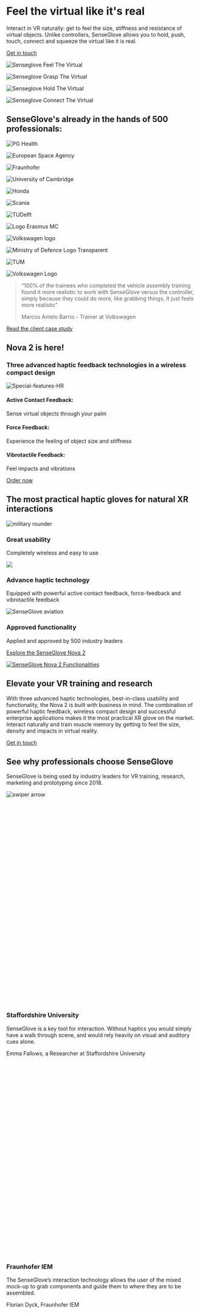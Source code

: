 # Feel the virtual like it's real

Interact in VR naturally: get to feel the size, stiffness and resistance of virtual objects. Unlike controllers, SenseGlove allows you to hold, push, touch, connect and squeeze the virtual like it is real.

[Get in touch](https://www.senseglove.com/contact/)

![Senseglove Feel The Virtual](https://www.senseglove.com/wp-content/uploads/2024/04/Senseglove-Header-Slider-Image.png)

![Senseglove Grasp The Virtual](https://www.senseglove.com/wp-content/uploads/2024/04/Senseglove-Header-Slider-Image-2-1.png)

![Senseglove Hold The Virtual](https://www.senseglove.com/wp-content/uploads/2024/04/Senseglove-Header-Slider-Image-3.png)

![Senseglove Connect The Virtual](https://www.senseglove.com/wp-content/uploads/2024/04/Senseglove-Header-Slider-Image-4.png)

## SenseGlove's already in the hands of 500 professionals:

![PG Health](https://www.senseglove.com/wp-content/uploads/2020/04/PG-Health.png)

![European Space Agency](https://www.senseglove.com/wp-content/uploads/2021/01/b4h7jcff73pzrhwtedd6.png)

![Fraunhofer](https://www.senseglove.com/wp-content/uploads/2020/04/Fraunhofer.png)

![University of Cambridge](https://www.senseglove.com/wp-content/uploads/2020/04/University-of-Cambridge.png)

![Honda](https://www.senseglove.com/wp-content/uploads/2020/04/Honda.png)

![Scania](https://www.senseglove.com/wp-content/uploads/2020/04/Scania.png)

![TUDelft](https://www.senseglove.com/wp-content/uploads/2020/04/TUDelft.png)

![Logo Erasmus MC](https://www.senseglove.com/wp-content/uploads/2022/04/Logo-Erasmus-MC.png)

![Volkswagen logo](https://www.senseglove.com/wp-content/uploads/2023/08/Volkswagen-logo-2.png)

![Ministry of Defence Logo Transparent](https://www.senseglove.com/wp-content/uploads/2023/08/Ministry-of-Defence-Logo-Transparent.png)

![TUM](https://www.senseglove.com/wp-content/uploads/2020/04/TUM.png)

![Volkswagen Logo](https://www.senseglove.com/wp-content/uploads/2023/08/Volkswagen-Logo.svg)

> “100% of the trainees who completed the vehicle assembly training found it more realistic to work with SenseGlove versus the controller, simply because they could do more, like grabbing things. It just feels more realistic”
>
> Marcos Antelo Barrio \- Trainer at Volkswagen

[Read the client case study](https://www.senseglove.com/cases/volkswagen-commercial-vehicles/)

## Nova 2 is here!

### Three advanced haptic feedback technologies in a wireless compact design

![Special-features-HR](https://www.senseglove.com/wp-content/uploads/2021/05/Special-features-HR.svg)

#### Active Contact Feedback:

Sense virtual objects through your palm

#### Force Feedback:

Experience the feeling of object size and stiffness

#### Vibrotactile Feedback:

Feel impacts and vibrations

[Order now](https://www.senseglove.com/product/nova-2/)

## The most practical haptic gloves for natural XR interactions

![military rounder](https://www.senseglove.com/wp-content/uploads/2025/02/military-rounder.png)

### Great usability

Completely wireless and easy to use

![](https://www.senseglove.com/wp-content/uploads/2025/02/medical-rounded.png)

### Advance haptic technology

Equipped with powerful active contact feedback, force-feedback and vibrotactile feedback

![SenseGlove aviation](https://www.senseglove.com/wp-content/uploads/2025/02/air-rounded-new.png)

### Approved functionality

Applied and approved by 500 industry leaders

[Explore the SenseGlove Nova 2](https://comsenseglo-wuli.savviihq.com/product/nova-2/)

[![SenseGlove Nova 2 Functionalities](https://www.senseglove.com/wp-content/uploads/2024/07/SenseGlove-Nova-2-Functionalities.png)](https://www.senseglove.com/#elementor-action%3Aaction%3Dlightbox%26settings%3DeyJ0eXBlIjoidmlkZW8iLCJ2aWRlb1R5cGUiOiJ5b3V0dWJlIiwidXJsIjoiaHR0cHM6XC9cL3d3dy55b3V0dWJlLmNvbVwvZW1iZWRcLzRFSHpmZGFiMU9JP2ZlYXR1cmU9b2VtYmVkIn0%3D)

## Elevate your VR training and research

With three advanced haptic technologies, best-in-class usability and functionality, the Nova 2 is built with business in mind. The combination of powerful haptic feedback, wireless compact design and successful enterprise applications makes it the most practical XR glove on the market. Interact naturally and train muscle memory by getting to feel the size, density and impacts in virtual reality.

[Get in touch](https://www.senseglove.com/contact/)

## See why professionals choose SenseGlove

SenseGlove is being used by industry leaders for VR training, research, marketing and prototyping since 2018.

![swiper arrow](https://www.senseglove.com/wp-content/uploads/2023/08/swiper-arrow.svg)

![Staffordshire University](data:image/svg+xml,%3Csvg%20xmlns='http://www.w3.org/2000/svg'%20viewBox='0%200%20186%20193'%3E%3C/svg%3E)

### Staffordshire University

SenseGlove is a key tool for interaction. Without haptics you would simply have a walk through scene, and would rely heavily on visual and auditory cues alone.

Emma Fallows, a Researcher at Staffordshire University

![ Fraunhofer IEM](data:image/svg+xml,%3Csvg%20xmlns='http://www.w3.org/2000/svg'%20viewBox='0%200%20200%20200'%3E%3C/svg%3E)

### Fraunhofer IEM

The SenseGlove’s interaction technology allows the user of the mixed mock-up to grab components and guide them to where they are to be assembled.

Florian Dyck, Fraunhofer IEM

![Procter & Gamble Health](data:image/svg+xml,%3Csvg%20xmlns='http://www.w3.org/2000/svg'%20viewBox='0%200%20720%20720'%3E%3C/svg%3E)

### Procter & Gamble Health

Everyone was very pleased with the glove and the experience.

Alexandre Rigat, Senior Marketing manager at Procter & Gamble Health

![Volkswagen](data:image/svg+xml,%3Csvg%20xmlns='http://www.w3.org/2000/svg'%20viewBox='0%200%2060%2059'%3E%3C/svg%3E)

### Volkswagen

The interaction with SenseGlove is a lot more realistic. 100% of the trainees who completed the assembly training found it more realistic to work with the gloves versus the controller. Simply because they could do more.

Marcos Antelo Barrio, Trainer at Volkswagen

![Dutch Ministry of Defence](data:image/svg+xml,%3Csvg%20xmlns='http://www.w3.org/2000/svg'%20viewBox='0%200%20600%20333'%3E%3C/svg%3E)

### Dutch Ministry of Defence

Using regular controllers in VR is an artificial way of interaction, nobody ever pushes the button with their fist. Grabbing things, moving things needs to be as natural as possible.

Captain Ewoud, Staff Officer Research and Development for the Royal Netherlands Army Simulation Centre.

![Staffordshire University](data:image/svg+xml,%3Csvg%20xmlns='http://www.w3.org/2000/svg'%20viewBox='0%200%20186%20193'%3E%3C/svg%3E)

### Staffordshire University

SenseGlove is a key tool for interaction. Without haptics you would simply have a walk through scene, and would rely heavily on visual and auditory cues alone.

Emma Fallows, a Researcher at Staffordshire University

![ Fraunhofer IEM](data:image/svg+xml,%3Csvg%20xmlns='http://www.w3.org/2000/svg'%20viewBox='0%200%20200%20200'%3E%3C/svg%3E)

### Fraunhofer IEM

The SenseGlove’s interaction technology allows the user of the mixed mock-up to grab components and guide them to where they are to be assembled.

Florian Dyck, Fraunhofer IEM

![Procter & Gamble Health](data:image/svg+xml,%3Csvg%20xmlns='http://www.w3.org/2000/svg'%20viewBox='0%200%20720%20720'%3E%3C/svg%3E)

### Procter & Gamble Health

Everyone was very pleased with the glove and the experience.

Alexandre Rigat, Senior Marketing manager at Procter & Gamble Health

![Volkswagen](data:image/svg+xml,%3Csvg%20xmlns='http://www.w3.org/2000/svg'%20viewBox='0%200%2060%2059'%3E%3C/svg%3E)

### Volkswagen

The interaction with SenseGlove is a lot more realistic. 100% of the trainees who completed the assembly training found it more realistic to work with the gloves versus the controller. Simply because they could do more.

Marcos Antelo Barrio, Trainer at Volkswagen

![Dutch Ministry of Defence](data:image/svg+xml,%3Csvg%20xmlns='http://www.w3.org/2000/svg'%20viewBox='0%200%20600%20333'%3E%3C/svg%3E)

### Dutch Ministry of Defence

Using regular controllers in VR is an artificial way of interaction, nobody ever pushes the button with their fist. Grabbing things, moving things needs to be as natural as possible.

Captain Ewoud, Staff Officer Research and Development for the Royal Netherlands Army Simulation Centre.

![Staffordshire University](data:image/svg+xml,%3Csvg%20xmlns='http://www.w3.org/2000/svg'%20viewBox='0%200%20186%20193'%3E%3C/svg%3E)

### Staffordshire University

SenseGlove is a key tool for interaction. Without haptics you would simply have a walk through scene, and would rely heavily on visual and auditory cues alone.

Emma Fallows, a Researcher at Staffordshire University

![swiper arrow](https://www.senseglove.com/wp-content/uploads/2023/08/swiper-arrow.svg)

## How does SenseGlove work?

[Find out](https://comsenseglo-wuli.savviihq.com/product/nova-2/)

## See how leading companies use SenseGlove

## NASA - Marshall Space Flight Center

NASA uses SenseGlove Nova to train so that users could familiarize themselves with the space station and navigate around it just as they would in real-life.

[Read client case](https://www.senseglove.com/cases/nasa-experiments-with-senseglove-nova2/)

![NASA logo](https://www.senseglove.com/wp-content/uploads/2024/10/NASA_Worm_logo.svg-1.png)

![Ministry of Defence of the Netherlands White](https://www.senseglove.com/wp-content/uploads/2023/08/Ministry-of-Defence-of-the-Netherlands-White.png)

## Dutch Ministry of Defence

SenseGlove’s Nova was implemented in a Virtual Reality training program for the Dutch Ministry of Defence.

[Read client case](https://www.senseglove.com/cases/royal-netherlands-army/)

## Emirates

Emirates provides training to new cabin crew members with SenseGlove’s Nova Offering a controlled yet realistic scenario through VR and haptics.

[Read client case](https://www.senseglove.com/cases/emirates/)

![Emirates Logo](https://www.senseglove.com/wp-content/uploads/2023/09/emirates-logo-badge.svg)

[More case studies](https://www.senseglove.com/cases/)

## Designed to meet your use case

The SenseGlove is designed as the ideal development tool for adding natural interactions into your spatial computing projects. We offer special pilot programs for corporate clients, as well as development packages for researchers and software developers.

![SenseGlove VR Training](https://www.senseglove.com/wp-content/uploads/2024/07/SenseGlove-VR-Training.png)

### VR training

It’s finally possible to have a virtual training with the same effectiveness as a real training. Experience the low cost of VR with real-world muscle memory and knowledge retention.

[Learn more](https://www.senseglove.com/solutions/senseglove-for-training/)

![SenseGlove Virtual Prototyping](https://www.senseglove.com/wp-content/uploads/2024/07/SenseGlove-Virtual-Prototyping.png)

### Virtual prototyping

Digital prototyping offers quick iterations and low costs. Add SenseGlove to your simulations to gain the benefits of going digital without losing the fidelity of the tactile, real-world prototypes.

[Learn more](https://www.senseglove.com/solutions/senseglove-for-virtual-prototyping/)

![SenseGlove Research And Telerobotics](https://www.senseglove.com/wp-content/uploads/2024/07/SenseGlove-Research-And-Telerobotics.png)

### Research & telerobotics

SenseGlove’s philosophy towards researchers is simple: provide more data in an open and accessible manner. Let our haptic feedback glove and software help you capture the data you need.

[Learn more](https://www.senseglove.com/solutions/senseglove-for-research/)

![SenseGlove Marketing](https://www.senseglove.com/wp-content/uploads/2024/07/SenseGlove-Marketing.png)

### Marketing

SenseGlove creates a multi-sensory journey for customers without any logistics costs or risks to the equipment. Demonstrate the physical and functional product capabilities via virtual experience that feels real.

[Learn more](https://www.senseglove.com/solutions/senseglove-for-training/)

[Get a quote](https://www.senseglove.com/nova-get-a-quote/)

## Still using controllers?

Try a better way to interact and train in VR

[Why SenseGlove?](https://www.senseglove.com/about-us/)

![SenseGlove logo white](https://www.senseglove.com/wp-content/uploads/2019/05/SenseGlove-logo-white.svg)

Feel the virtual like it’s real

[Subscribe to our newsletter](https://www.senseglove.com/#elementor-action%3Aaction%3Dpopup%3Aopen%26settings%3DeyJpZCI6IjE1NjkiLCJ0b2dnbGUiOmZhbHNlfQ%3D%3D)

[Twitter](https://twitter.com/senseglove)[Facebook-f](https://www.facebook.com/SenseGlove/)[Linkedin-in](https://www.linkedin.com/company/senseglove?originalSubdomain=nl)[SenseGlove Mail Icon](mailto:info@senseglove.com)

## Contact

Katoenhuis

Keilestraat 9C

3029 BP Rotterdam

The Netherlands

[info@senseglove.com](mailto:info@senseglove.com)

+31 15 2002 148

United States

[info@senseglove.com](mailto:info@senseglove.com) [+1 734-686-1693](tel:+17346861693)

## Sitemap

[Solutions »](https://www.senseglove.com/solutions/)

[About us »](https://www.senseglove.com/about-us/)

[Careers »](https://www.senseglove.com/careers/)

[FAQ »](https://www.senseglove.com/faq/)

[Press Page »](https://www.senseglove.com/press-page/)

[Support »](https://www.senseglove.com/support/)

[Contact »](https://www.senseglove.com/contact/)

[Become a partner »](https://www.senseglove.com/become-a-partner/)

## Get your SenseGlove

[Webshop](https://www.senseglove.com/shop/)

[Find reseller »](https://www.senseglove.com/find-reseller/)

[Try out SenseGlove »](https://www.senseglove.com/trial/)

[Developing with SenseGlove](https://www.senseglove.com/developer/)

- [Cookie preferences](https://www.senseglove.com/#)
- [Privacy statement](https://www.senseglove.com/privacy-statement/)
- [Cookie policy](https://www.senseglove.com/cookie-policy/)
- [Terms of sale](https://www.senseglove.com/terms-of-sale/)

## This website uses cookies

With these cookies, we and third parties can collect information about you and your internet behaviour, both within and outside our website. Based on this, we and third parties adjust the website, our communication, and advertisements to your interests and profile. You can read more information in our [cookie statement](https://www.senseglove.com/cookie-policy/).

If you opt for acceptance, we will place all cookies. If you opt for rejection, we will only place functional and analytical cookies. You can adjust your preferences at a later time.

[Accept](javascript:void(0)) [Reject](javascript:void(0))More options

## This website uses cookies

With these cookies, we and third parties can collect information about you and your internet behaviour, both within and outside our website. Based on this, we and third parties adjust the website, our communication, and advertisements to your interests and profile. You can read more information in our [cookie statement](https://www.senseglove.com/cookie-policy/).

Functional cookies

![Arrow down](https://www.senseglove.com/wp-content/plugins/pf-cookiebar/assets/chevron-right.svg)

Functional cookies are essential for the proper functioning of our website. They allow us to enable basic functions such as page navigation and access to secure areas. These cookies do not collect personal information and cannot be disabled.

Analytical cookies

![Arrow down](https://www.senseglove.com/wp-content/plugins/pf-cookiebar/assets/chevron-right.svg)

Analytical cookies help us gain insight into how visitors use our website. We collect anonymised data about page interactions and navigation, enabling us to continuously improve our site.

Marketing cookies

![Arrow down](https://www.senseglove.com/wp-content/plugins/pf-cookiebar/assets/chevron-right.svg)

Marketing cookies are used to track visitors when they visit different websites. The goal is to display relevant advertisements to the individual user. By allowing these cookies, you help us show you relevant content and offers.

[Accept all](javascript:void(0)) [Save](javascript:void(0))

## Subscribe to our newsletter

- First name\*

- Last name

- Email address\*

- Opt in newsletter\*


- [ ] I would like to receive marketing related email communications from SenseGlove\*

- Data processing\*


- [ ] I allow SenseGlove to process my personal data according to the [Privacy statement](https://www.senseglove.com/privacy-statement/)\*

- Name


This field is for validation purposes and should be left unchanged.


Subscribe

Δ

[iframe](about:blank)

## VR controllers or haptic gloves?

Read our new whitepaper based on 100 cases from business and research.

[Get your whitepaper](https://www.senseglove.com/white-paper-enhance-skill-retention-in-vr-training-with-haptic-feedback/)